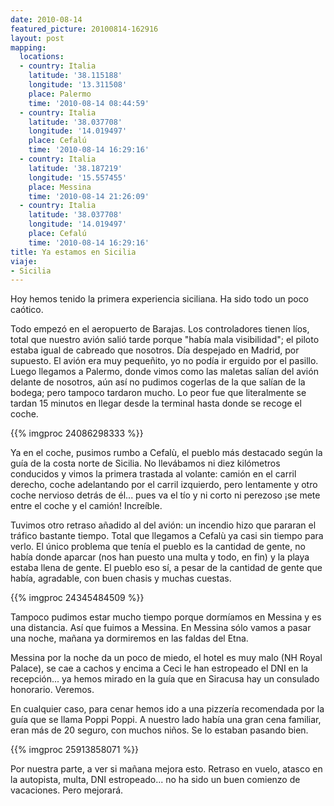 ```yaml
---
date: 2010-08-14
featured_picture: 20100814-162916
layout: post
mapping:
  locations:
  - country: Italia
    latitude: '38.115188'
    longitude: '13.311508'
    place: Palermo
    time: '2010-08-14 08:44:59'
  - country: Italia
    latitude: '38.037708'
    longitude: '14.019497'
    place: Cefalú
    time: '2010-08-14 16:29:16'
  - country: Italia
    latitude: '38.187219'
    longitude: '15.557455'
    place: Messina
    time: '2010-08-14 21:26:09'
  - country: Italia
    latitude: '38.037708'
    longitude: '14.019497'
    place: Cefalú
    time: '2010-08-14 16:29:16'
title: Ya estamos en Sicilia
viaje:
- Sicilia
---
```


Hoy hemos tenido la primera experiencia siciliana. Ha sido todo un poco caótico.

Todo empezó en el aeropuerto de Barajas. Los controladores tienen líos, total que nuestro avión salió tarde porque "había mala visibilidad"; el piloto estaba igual de cabreado que nosotros. Día despejado en Madrid, por supuesto. El avión era muy pequeñito, yo no podía ir erguido por el pasillo. Luego llegamos a Palermo, donde vimos como las maletas salían del avión delante de nosotros, aún así no pudimos cogerlas de la que salían de la bodega; pero tampoco tardaron mucho. Lo peor fue que literalmente se tardan 15 minutos en llegar desde la terminal hasta donde se recoge el coche.

{{% imgproc 24086298333 %}}

Ya en el coche, pusimos rumbo a Cefalù, el pueblo más destacado según la guía de la costa norte de Sicilia. No llevábamos ni diez kilómetros conducidos y vimos la primera trastada al volante: camión en el carril derecho, coche adelantando por el carril izquierdo, pero lentamente y otro coche nervioso detrás de él... pues va el tío y ni corto ni perezoso ¡se mete entre el coche y el camión! Increíble.

Tuvimos otro retraso añadido al del avión: un incendio hizo que pararan el tráfico bastante tiempo. Total que llegamos a Cefalù ya casi sin tiempo para verlo. El único problema que tenía el pueblo es la cantidad de gente, no había donde aparcar (nos han puesto una multa y todo, en fin) y la playa estaba llena de gente. El pueblo eso sí, a pesar de la cantidad de gente que había, agradable, con buen chasis y muchas cuestas.

{{% imgproc 24345484509 %}}

Tampoco pudimos estar mucho tiempo porque dormíamos en Messina y es una distancia. Así que fuimos a Messina. En Messina sólo vamos a pasar una noche, mañana ya dormiremos en las faldas del Etna.

Messina por la noche da un poco de miedo, el hotel es muy malo (NH Royal Palace), se cae a cachos y encima a Ceci le han estropeado el DNI en la recepción... ya hemos mirado en la guía que en Siracusa hay un consulado honorario. Veremos.

En cualquier caso, para cenar hemos ido a una pizzería recomendada por la guía que se llama Poppi Poppi. A nuestro lado había una gran cena familiar, eran más de 20 seguro, con muchos niños. Se lo estaban pasando bien.

{{% imgproc 25913858071 %}}

Por nuestra parte, a ver si mañana mejora esto. Retraso en vuelo, atasco en la autopista, multa, DNI estropeado... no ha sido un buen comienzo de vacaciones. Pero mejorará.